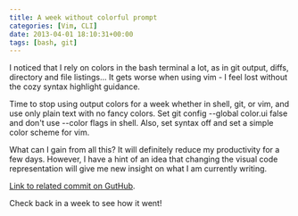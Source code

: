 ```yaml
---
title: A week without colorful prompt
categories: [Vim, CLI]
date: 2013-04-01 18:10:31+00:00
tags: [bash, git]
---
```


I noticed that I rely on colors in the bash terminal a lot, as in git output,
diffs, directory and file listings... It gets worse when using vim - I feel
lost without the cozy syntax highlight guidance.

Time to stop using output colors for a week whether in shell, git, or vim, and
use only plain text with no fancy colors. Set git config --global color.ui
false and don't use --color flags in shell. Also, set syntax off and set a
simple color scheme for vim.

What can I gain from all this? It will definitely reduce my productivity for a
few days. However, I have a hint of an idea that changing the visual code
representation will give me new insight on what I am currently writing.

[Link to related commit on GutHub](https://github.com/ruslanosipov/dotfiles/commit/b2b592e4f5b4b2f5bb962651a03f9d83b3ab53b7).

Check back in a week to see how it went!
